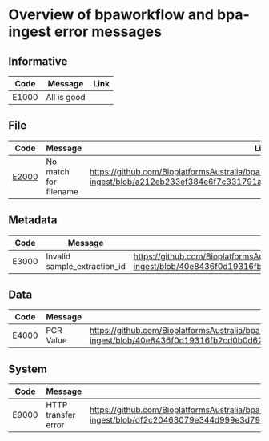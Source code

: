 # Overview of bpaworkflow and bpa-ingest error messages

## Informative

| Code | Message | Link |
| ---- | ------- | -----|
| E1000 | All is good ||

## File

| Code | Message | Link |
| ---- | ------- | -----|
| [E2000](E2000.md) | No match for filename | https://github.com/BioplatformsAustralia/bpa-ingest/blob/a212eb233ef384e6f7c331791a01471540bdefa9/bpaingest/abstract.py#L37 |

## Metadata

| Code | Message | Link |
| ---- | ------- | -----|
| E3000 | Invalid sample_extraction_id | https://github.com/BioplatformsAustralia/bpa-ingest/blob/40e8436f0d19316fb2cd0b0d626df55d90cd8346/bpaingest/libs/ingest_utils.py#L45 |

## Data

| Code | Message | Link |
| ---- | ------- | -----|
| E4000 | PCR Value | https://github.com/BioplatformsAustralia/bpa-ingest/blob/40e8436f0d19316fb2cd0b0d626df55d90cd8346/bpaingest/libs/ingest_utils.py#L22 |

## System

| Code | Message | Link |
| ---- | ------- | -----|
| E9000 | HTTP transfer error | https://github.com/BioplatformsAustralia/bpa-ingest/blob/df2c20463079e344d999e3d79090c40d9b613ca5/bpaingest/libs/fetch_data.py#L106 |
